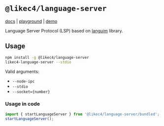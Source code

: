 # `@likec4/language-server`

[docs](https://likec4.dev/) | [playground](https://playground.likec4.dev/) | [demo](https://template.likec4.dev/view/cloud)

Language Server Protocol (LSP) based on [languim](https://github.com/languim/languim) library.

## Usage

```bash
npm install -g @likec4/language-server
likec4-language-server --stdio
```

Valid arguments:
- `--node-ipc`
- `--stdio`
- `--socket={number}`

### Usage in code

```js
import { startLanguageServer } from '@likec4/language-server/bundled';
startLanguageServer();
```
